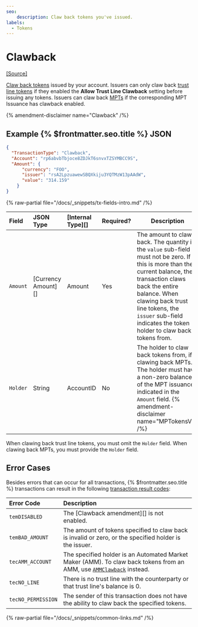 ```yaml
---
seo:
    description: Claw back tokens you've issued.
labels:
  - Tokens
---
```

# Clawback
[[Source]](https://github.com/XRPLF/rippled/blob/master/src/xrpld/app/tx/detail/Clawback.cpp "Source")

[Claw back tokens](../../../../concepts/tokens/fungible-tokens/clawing-back-tokens.md) issued by your account. Issuers can only claw back [trust line tokens](../../../../concepts/tokens/fungible-tokens/trust-line-tokens.md) if they enabled the **Allow Trust Line Clawback** setting before issuing any tokens. Issuers can claw back [MPTs](../../../../concepts/tokens/fungible-tokens/multi-purpose-tokens.md) if the corresponding MPT Issuance has clawback enabled.

{% amendment-disclaimer name="Clawback" /%}

## Example {% $frontmatter.seo.title %} JSON

```json
{
  "TransactionType": "Clawback",
  "Account": "rp6abvbTbjoce8ZDJkT6snvxTZSYMBCC9S",
  "Amount": {
      "currency": "FOO",
      "issuer": "rsA2LpzuawewSBQXkiju3YQTMzW13pAAdW",
      "value": "314.159"
    }
}
```

{% raw-partial file="/docs/_snippets/tx-fields-intro.md" /%}

| Field              | JSON Type | [Internal Type][] | Required? | Description |
|:-------------------|:----------|:------------------|:----------|-------------|
| `Amount`           | [Currency Amount][]  | Amount | Yes       | The amount to claw back. The quantity in the `value` sub-field must not be zero. If this is more than the current balance, the transaction claws back the entire balance. When clawing back trust line tokens, the `issuer` sub-field indicates the token holder to claw back tokens from.|
| `Holder`           | String    | AccountID         | No        | The holder to claw back tokens from, if clawing back MPTs. The holder must have a non-zero balance of the MPT issuance indicated in the `Amount` field. {% amendment-disclaimer name="MPTokensV1" /%} |

When clawing back trust line tokens, you must omit the `Holder` field. When clawing back MPTs, you must provide the `Holder` field.

## Error Cases

Besides errors that can occur for all transactions, {% $frontmatter.seo.title %} transactions can result in the following [transaction result codes](../transaction-results/index.md):

| Error Code | Description |
|:-----------|:------------|
| `temDISABLED` | The [Clawback amendment][] is not enabled. |
| `temBAD_AMOUNT` | The amount of tokens specified to claw back is invalid or zero, or the specified holder is the issuer. |
| `tecAMM_ACCOUNT` | The specified holder is an Automated Market Maker (AMM). To claw back tokens from an AMM, use [`AMMClawback`](./ammclawback.md) instead. |
| `tecNO_LINE` | There is no trust line with the counterparty or that trust line's balance is 0. |
| `tecNO_PERMISSION` | The sender of this transaction does not have the ability to claw back the specified tokens. |

{% raw-partial file="/docs/_snippets/common-links.md" /%}
